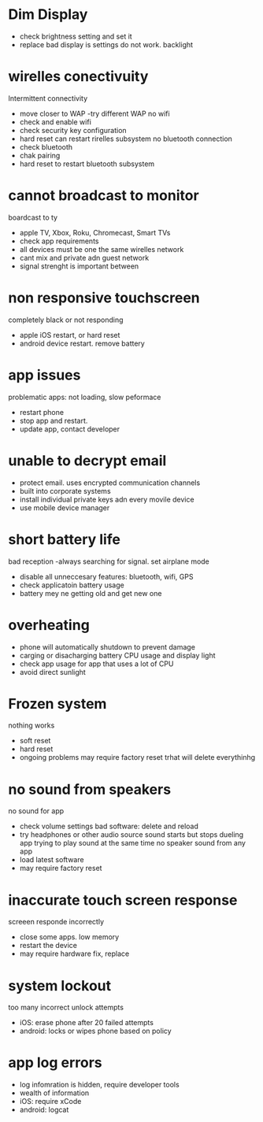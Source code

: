 # Dim Display
- check brightness setting and set it
- replace bad display is settings do not work. backlight
# wirelles conectivuity
Intermittent connectivity
- move closer to WAP
-try different WAP
no wifi
- check and enable wifi
- check security key configuration
- hard reset can restart rirelles subsystem
no bluetooth connection
- check bluetooth
- chak pairing 
- hard reset to restart bluetooth subsystem
# cannot broadcast to monitor
boardcast to ty
- apple TV, Xbox, Roku, Chromecast, Smart TVs
- check app requirements
- all devices must be one the same wirelles network
- cant mix and private adn guest network
- signal strenght is important between
# non responsive touchscreen
completely black or not responding
- apple iOS restart, or hard reset
- android device restart. remove battery
# app issues
problematic apps: not loading, slow peformace
- restart phone
- stop app and restart.
- update app, contact developer
# unable to decrypt email
- protect email. uses encrypted communication channels
- built into corporate systems
- install individual private keys adn every movile device
- use mobile device manager
# short battery life
bad reception
-always searching for signal. set airplane mode
- disable all unneccesary features: bluetooth, wifi, GPS
- check applicatoin battery usage
- battery mey ne getting old and get new one
# overheating
- phone will automatically shutdown to prevent damage
- carging or disacharging battery CPU usage and display light
- check app usage for app that uses a lot of CPU
- avoid direct sunlight
# Frozen system
nothing works
- soft reset
- hard reset
- ongoing problems may require factory reset trhat will delete everythinhg
# no sound from speakers
no sound for app
- check volume settings
bad software: delete and reload
- try headphones or other audio source
sound starts but stops
dueling app trying to play sound at the same time
no speaker sound from any app
- load latest software
- may require factory reset
# inaccurate touch screen response
screeen responde incorrectly
- close some apps. low memory
- restart the device
- may require hardware fix, replace
# system lockout
too many incorrect unlock attempts
- iOS: erase phone after 20 failed attempts
- android: locks or wipes phone based on policy
# app log errors
- log infomration is hidden, require developer tools
- wealth of information
- iOS: require xCode
- android: logcat